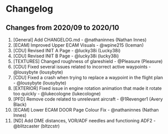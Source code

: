 # Changelog

<!-- ⚠⚠ Please follow the format provided ⚠⚠ -->
<!-- Always use "1." at the start instead of "2. " or "X. " as GitHub will auto renumber everything. -->
<!-- Use the following format below -->
<!--  1. [Changed Area] Title of changes - @github username (Name)  -->

## Changes from 2020/09 to 2020/10

1. [General] Add CHANGELOG.md - @nathaninnes (Nathan Innes)
2. [ECAM] Improved Upper ECAM Visuals - @wpine215 (Iceman)
3. [CDU] Revised INIT A Page - @lucky38i (Lucky38i)
4. [CDU] Revised INIT B Page - @lucky38i (lucky38i)
5. [TEXTURES] Changed roughness of glareshield - @Pleasure (Pleasure)
6. [CDU] Fixed several issues related to incorrect active waypoints - @lousybyte (lousybyte)
7. [CDU] Fixed a crash when trying to replace a waypoint in the flight plan - @lousybyte (lousybyte)
8. [EXTERIOR] Fixed issue in engine rotation animation that made it rotate too quickly - @lukecologne (lukecologne)
9. [PFD] Remove code related to unrelevant aircraft - @1Revenger1 (Avery Black)
10. [ECAM] Lower ECAM DOOR Page Colour Fix - @nathaninnes (Nathan Innes)
11. [ND] Add DME distances, VOR/ADF needles and functioning ADF2 - @blitzcaster (bltzcstr)
